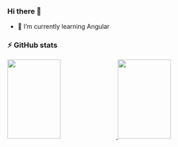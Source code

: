### Hi there 👋
- 🔰 I’m currently learning Angular

### ⚡ GitHub stats
<div align="left"> 
  <a href="https://github.com/oscarlojr">
	  <img height="180em" width = 49% src="https://github-readme-stats.vercel.app/api?username=oscarlojr&show_icons=true&theme=github_dark&include_all_commits=true"/>
	  <img height="180em" width = 49%  src="https://github-readme-stats.vercel.app/api/top-langs/?username=oscarlojr&layout=compact&langs_count=7&theme=github_dark"/>
	  <!--<a href="https://git.io/streak-stats"><img src="https://github-readme-streak-stats.herokuapp.com?user=oscarlojr&theme=github-dark" alt="GitHub Streak" /></a>-->
  </a>
</div>
